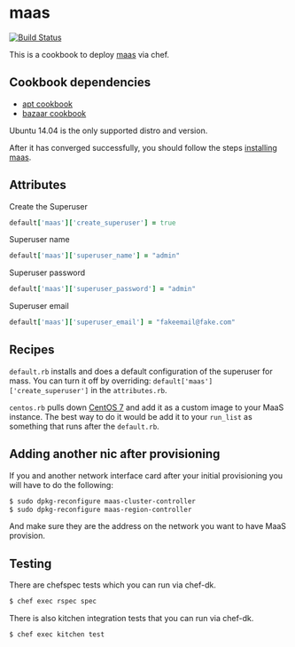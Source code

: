 # maas
[![Build Status](https://travis-ci.org/jjasghar/maas.svg?branch=master)](https://travis-ci.org/jjasghar/maas)

This is a cookbook to deploy [maas](https://maas.ubuntu.com) via chef.

## Cookbook dependencies

- [apt cookbook](https://supermarket.chef.io/cookbooks/apt)
- [bazaar cookbook](https://supermarket.chef.io/cookbooks/bazaar)

Ubuntu 14.04 is the only supported distro and version.

After it has converged successfully, you should follow the steps [installing maas](https://maas.ubuntu.com/docs/install.html).

## Attributes

Create the Superuser
```ruby
default['maas']['create_superuser'] = true
```

Superuser name
```ruby
default['maas']['superuser_name'] = "admin"
```

Superuser password
```ruby
default['maas']['superuser_password'] = "admin"
```

Superuser email
```ruby
default['maas']['superuser_email'] = "fakeemail@fake.com"
```

## Recipes

`default.rb` installs and does a default configuration of the superuser for mass. You can turn it off by overriding: `default['maas']['create_superuser']` in the `attributes.rb`.

`centos.rb`  pulls down [CentOS 7](http://www.centos.org/) and add it as a custom image to your MaaS instance. The best way to do it would be add it to your `run_list` as something that runs after the `default.rb`.

## Adding another nic after provisioning

If you and another network interface card after your initial provisioning you will have to do the following:
```bash
$ sudo dpkg-reconfigure maas-cluster-controller
$ sudo dpkg-reconfigure maas-region-controller
```
And make sure they are the address on the network you want to have MaaS provision.

## Testing

There are chefspec tests which you can run via chef-dk.
```bash
$ chef exec rspec spec
```

There is also kitchen integration tests that you can run via chef-dk.
```bash
$ chef exec kitchen test
```
